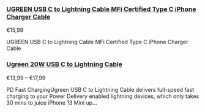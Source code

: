 ### [UGREEN USB C to Lightning Cable MFi Certified Type C iPhone Charger Cable](https://eu.ugreen.com/products/ugreen-usb-c-to-lightning-cable-mfi-certified-type-c-iphone-charger-cable) ###

€15,99

UGREEN USB C to Lightning Cable MFi Certified Type C iPhone Charger Cable

### [Ugreen 20W USB C to Lightning Cable](https://eu.ugreen.com/products/ugreen-usb-c-to-lightning-cable) ###

€13,99 – €17,99

PD Fast ChargingUgreen USB C to Lightning Cable delivers full-speed fast charging to your Power Delivery enabled lightning devices, which only takes 30 mins to juice iPhone 13 Mini up...
